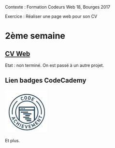 Contexte : Formation Codeurs Web 18, Bourges 2017

Exercice : Réaliser une page web pour son CV

# 2ème semaine

## [CV Web](https://cdn.rawgit.com/LaureBre/Premier-HTML-CV/ea6e2472/CVLaureBredelet.html)

Etat : non terminé. On est passé à un autre projet.

## Lien badges CodeCademy

[![CodeCademy](images/BadgesCodecademy.jpg)](https://www.codecademy.com/users/LauBre/achievements)

Et plus.
